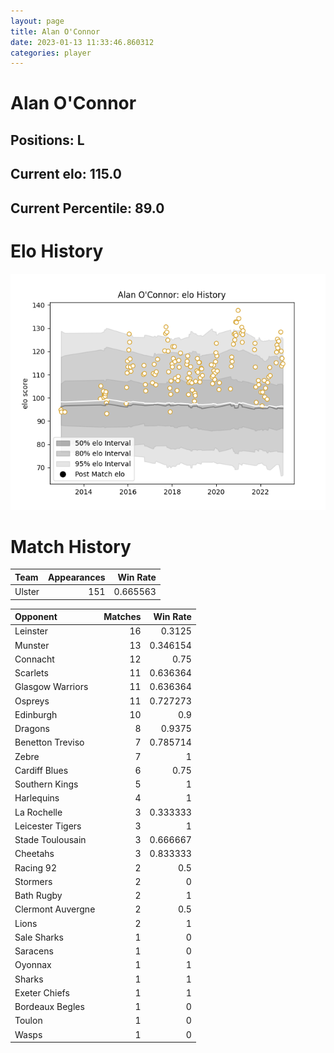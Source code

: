 ```yaml
---  
layout: page  
title: Alan O'Connor  
date: 2023-01-13 11:33:46.860312  
categories: player  
---
```

# Alan O'Connor

## Positions: L

## Current elo: 115.0

## Current Percentile: 89.0

# Elo History


![elo history](history_AlanO'Connor.png)
# Match History


| Team   |   Appearances |   Win Rate |
|:-------|--------------:|-----------:|
| Ulster |           151 |   0.665563 |

| Opponent          |   Matches |   Win Rate |
|:------------------|----------:|-----------:|
| Leinster          |        16 |   0.3125   |
| Munster           |        13 |   0.346154 |
| Connacht          |        12 |   0.75     |
| Scarlets          |        11 |   0.636364 |
| Glasgow Warriors  |        11 |   0.636364 |
| Ospreys           |        11 |   0.727273 |
| Edinburgh         |        10 |   0.9      |
| Dragons           |         8 |   0.9375   |
| Benetton Treviso  |         7 |   0.785714 |
| Zebre             |         7 |   1        |
| Cardiff Blues     |         6 |   0.75     |
| Southern Kings    |         5 |   1        |
| Harlequins        |         4 |   1        |
| La Rochelle       |         3 |   0.333333 |
| Leicester Tigers  |         3 |   1        |
| Stade Toulousain  |         3 |   0.666667 |
| Cheetahs          |         3 |   0.833333 |
| Racing 92         |         2 |   0.5      |
| Stormers          |         2 |   0        |
| Bath Rugby        |         2 |   1        |
| Clermont Auvergne |         2 |   0.5      |
| Lions             |         2 |   1        |
| Sale Sharks       |         1 |   0        |
| Saracens          |         1 |   0        |
| Oyonnax           |         1 |   1        |
| Sharks            |         1 |   1        |
| Exeter Chiefs     |         1 |   1        |
| Bordeaux Begles   |         1 |   0        |
| Toulon            |         1 |   0        |
| Wasps             |         1 |   0        |